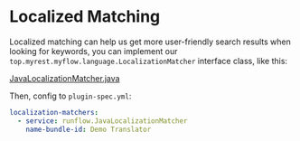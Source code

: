 # Localized Matching

Localized matching can help us get more user-friendly search results when looking for keywords, you can implement our `top.myrest.myflow.language.LocalizationMatcher` interface class, like this:

[JavaLocalizationMatcher.java](java-demo-plugin/src/main/java/runflow/JavaLocalizationMatcher.java ':include :type')

Then, config to `plugin-spec.yml`:

```yaml
localization-matchers:
  - service: runflow.JavaLocalizationMatcher
    name-bundle-id: Demo Translator
```
